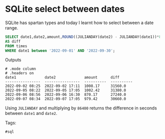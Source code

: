 # SQLite select between dates

SQLite has spartan types and today I learnt how to select between a date
range.

```sql
SELECT date1,date2,amount,ROUND((JULIANDAY(date2) - JULIANDAY(date1))*86400) 
AS diff 
FROM times 
WHERE date1 between '2022-09-01' AND '2022-09-30';
```

Outputs

```shell
# .mode column
# .headers on
date1             date2             amount      diff
----------------  ----------------  ----------  ----------
2022-09-02 08:25  2022-09-02 17:11  1008.17     31560.0
2022-09-05 08:22  2022-09-05 17:05  1002.42     31380.0
2022-09-06 08:56  2022-09-06 16:30  870.17      27240.0
2022-09-07 08:34  2022-09-07 17:05  979.42      30660.0
```

Using `JULIANDAY` and multiplying by `86400` returns the difference in
seconds between `date1` and `date2`. 

Tags:

    #sql
